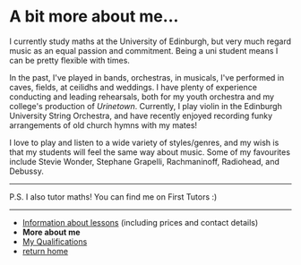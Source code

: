 # A bit more about me...
I currently study maths at the University of Edinburgh, but very much regard music as an equal passion and commitment.
Being a uni student means I can be pretty flexible with times.

In the past, I've played in bands, orchestras, in musicals, I've performed in caves, fields, at ceilidhs and weddings.
I have plenty of experience conducting and leading rehearsals, both for my youth orchestra and my college's production of *Urinetown*.
Currently, I play violin in the Edinburgh University String Orchestra, and have recently enjoyed recording funky arrangements of old church hymns with my mates!

I love to play and listen to a wide variety of styles/genres, and my wish is that my students will feel the same way about music. Some of my favourites include Stevie Wonder, Stephane Grapelli, Rachmaninoff, Radiohead, and Debussy.

---
P.S. I also tutor maths! You can find me on First Tutors :)


---
- [Information about lessons](lessons.md) (including prices and contact details)
- **More about me**
- [My Qualifications](qualifications.md)
- [return home](index.md)